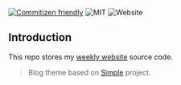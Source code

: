 [![Commitizen friendly](https://img.shields.io/badge/commitizen-friendly-brightgreen.svg)](http://commitizen.github.io/cz-cli/)
![MIT](https://img.shields.io/github/license/real-jiakai/next-blog?style=plastic)
![Website](https://img.shields.io/website?url=https%3A%2F%2Fgujiakai.top)

## Introduction

This repo stores my [weekly website](https://gujiakai.top) source code.

> Blog theme based on [Simple](https://github.com/simple-is-awesome/simple) project.